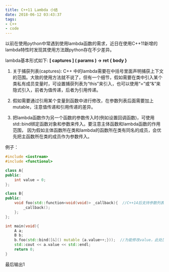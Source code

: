 ```yaml
---
title: C++11 Lambda 小结
date: 2018-06-12 03:43:37
tags:
- C++
- code
---
```



以前在使用python中常遇到使用lambda函数的需求，近日在使用C++11新增的lambda特性时发现其使用方法跟python存在不少差异。
   
 <!-- more -->
   lambda基本形式如下:
   **[ captures ] ( params ) -> ret { body }**


1. 关于捕获列表(captures): C++ 中的lambda需要在中括号里面声明捕获上下文的范围。大致的使用方法就不说了，但有一个细节，假如需要在类中引入某个类私有成员变量时，可设置捕获列表为“this”来引入，也可以使用“=”或“&”来隐式引入，前者为值传递，后者为引用传递。

2. 假如需要通过引用某个变量到函数中进行修改，在参数列表后面需要加上mutable，注意值传递和引用传递的差异。

3.  把lambda函数作为另一个函数的参数传入时(例如设置回调函数)，可使用std::bind绑定函数对象和参数来传入。要注意主体函数和lambda函数的作用范围， 因为假如主体函数所在类和lambda的函数所在类有同名的成员，会优先把主函数所在类的成员作为参数传入。

例子：

```C++
#include <iostream>
#include <functional>

class A{
public:
    int value = 0;
};

class B{
public:
    void foo(std::function<void(void)> _callback){  //C++14后支持参数列表中使用auto
        _callback();
    };
};

int main(void){
    A a;
    B b;
    b.foo(std::bind([&]() mutable {a.value++;}));  //为能修改value，此处加入mutable和使用引用传递
    std::cout << a.value << std::endl;
    return 0;
}
```

最后输出1